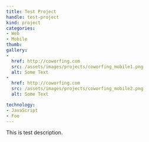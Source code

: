 ```yaml
---
title: Test Project
handle: test-project
kind: project
categories:
- Web
- Mobile
thumb:
gallery:
-
  href: http://coworfing.com
  src: /assets/images/projects/coworfing_mobile1.png
  alt: Some Text
-
  href: http://coworfing.com
  src: /assets/images/projects/coworfing_mobile2.png
  alt: Some Text

technology:
- JavaScript
- Foo
---
```


This is test description.
